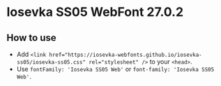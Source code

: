 # Iosevka SS05 WebFont 27.0.2

## How to use

- Add `<link href="https://iosevka-webfonts.github.io/iosevka-ss05/iosevka-ss05.css" rel="stylesheet" />` to your `<head>`.
- Use `fontFamily: 'Iosevka SS05 Web'` or `font-family: 'Iosevka SS05 Web'`.
